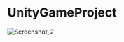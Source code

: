 # UnityGameProject
![Screenshot_2](https://github.com/eraybahcegulu/UnityGameProject/assets/84785201/dee46028-0af5-4ade-8b7e-12046a4a81e9)
